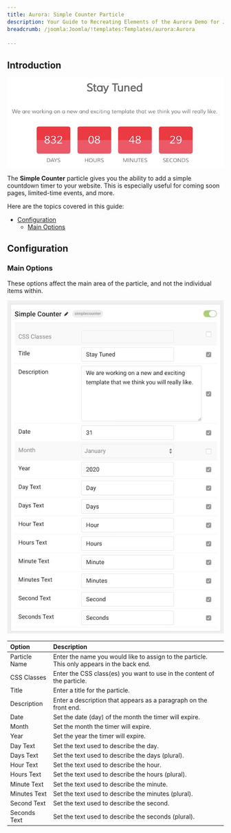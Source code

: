 ```yaml
---
title: Aurora: Simple Counter Particle
description: Your Guide to Recreating Elements of the Aurora Demo for Joomla
breadcrumb: /joomla:Joomla/!templates:Templates/aurora:Aurora

---
```


## Introduction

![](assets/particle_simplecounter1.jpeg)

The **Simple Counter** particle gives you the ability to add a simple countdown timer to your website. This is especially useful for coming soon pages, limited-time events, and more.

Here are the topics covered in this guide:

* [Configuration](#configuration)
    - [Main Options](#main-options)

## Configuration

### Main Options 

These options affect the main area of the particle, and not the individual items within.

![](assets/particle_simplecounter2.jpeg)

| Option        | Description                                                                                 |
| :-----        | :-----                                                                                      |
| Particle Name | Enter the name you would like to assign to the particle. This only appears in the back end. |
| CSS Classes   | Enter the CSS class(es) you want to use in the content of the particle.                     |
| Title         | Enter a title for the particle.                                                             |
| Description   | Enter a description that appears as a paragraph on the front end.                           |
| Date          | Set the date (day) of the month the timer will expire.                                      |
| Month         | Set the month the timer will expire.                                                        |
| Year          | Set the year the timer will expire.                                                         |
| Day Text      | Set the text used to describe the day.                                                      |
| Days Text     | Set the text used to describe the days (plural).                                            |
| Hour Text     | Set the text used to describe the hour.                                                     |
| Hours Text    | Set the text used to describe the hours (plural).                                           |
| Minute Text   | Set the text used to describe the minute.                                                   |
| Minutes Text  | Set the text used to describe the minutes (plural).                                         |
| Second Text   | Set the text used to describe the second.                                                   |
| Seconds Text  | Set the text used to describe the seconds (plural).                                         |


